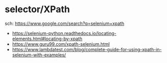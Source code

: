 # selector/XPath
sch: https://www.google.com/search?q=selenium+xpath

- https://selenium-python.readthedocs.io/locating-elements.html#locating-by-xpath
- https://www.guru99.com/xpath-selenium.html
- https://www.lambdatest.com/blog/complete-guide-for-using-xpath-in-selenium-with-examples/
